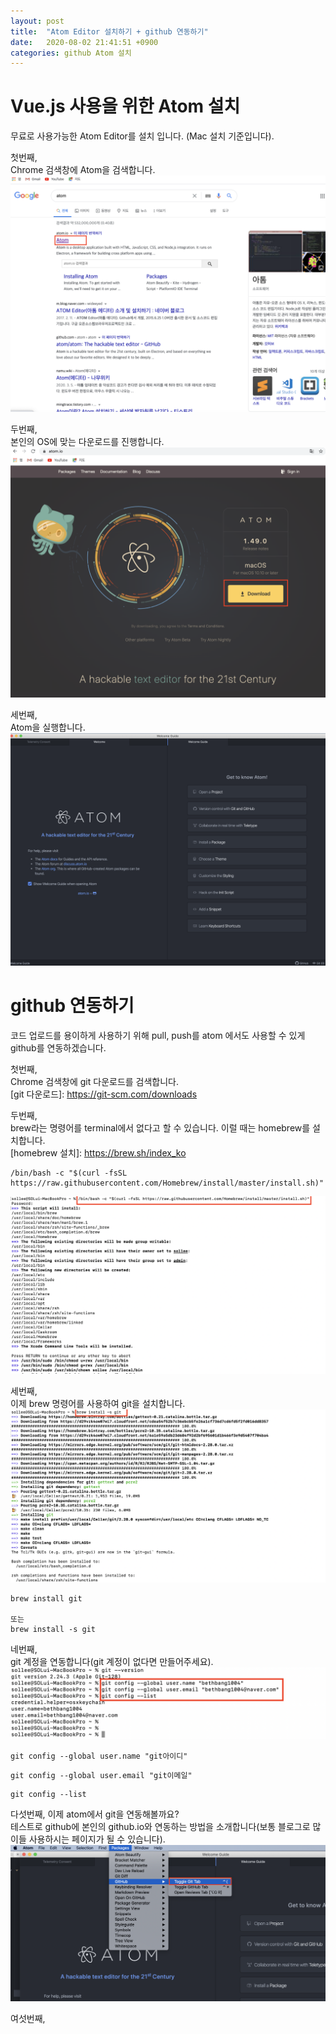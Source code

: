 ```yaml
---
layout: post
title:  "Atom Editor 설치하기 + github 연동하기"
date:   2020-08-02 21:41:51 +0900
categories: github Atom 설치
---
```


# Vue.js 사용을 위한 Atom 설치   
무료로 사용가능한 Atom Editor를 설치 입니다. (Mac 설치 기준입니다).   

첫번째,      
Chrome 검색창에 Atom을 검색합니다.   
![Alt text](/assets/atom_search.png "atom_검색")   

두번째,   
본인의 OS에 맞는 다운로드를 진행합니다.   
![Alt text](/assets/atom_download.png "atom_download")   

세번째,   
Atom을 실행합니다.   
![Alt text](/assets/atom_start.png "atom_시작")   

# github 연동하기   
코드 업로드를 용이하게 사용하기 위해 pull, push를 atom 에서도 사용할 수 있게 github를 연동하겠습니다.   

첫번째,   
Chrome 검색창에 git 다운로드를 검색합니다.   
[git 다운로드]: https://git-scm.com/downloads

두번째,   
brew라는 명령어를 terminal에서 없다고 할 수 있습니다. 이럴 때는 homebrew를 설치합니다.  
[homebrew 설치]: https://brew.sh/index_ko  

```
/bin/bash -c "$(curl -fsSL https://raw.githubusercontent.com/Homebrew/install/master/install.sh)"   

```
![Alt text](/assets/homebrew_install.png "homebrew_설치")   

세번째,   
이제 brew 명령어를 사용하여 git을 설치합니다.   
![Alt text](/assets/brew_install.png "brew_install")   
```
brew install git   

또는
brew install -s git   

```   

네번째,   
git 계정을 연동합니다(git 계정이 없다면 만들어주세요).   
![Alt text](/assets/git_account.png "git_계정설정")   
```
git config --global user.name "git아이디"   
```

```
git config --global user.email "git이메일"
```

```
git config --list   
```

다섯번째,
이제 atom에서 git을 연동해볼까요?   
테스트로 github에 본인의 github.io와 연동하는 방법을 소개합니다(보통 블로그로 많이들 사용하시는 페이지가 될 수 있습니다).   
![Alt text](/assets/atom_git.png "atom_git_연동")   

여섯번째,   
